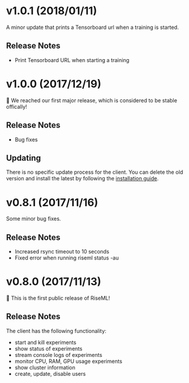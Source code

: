 # v1.0.1 (2018/01/11)
A minor update that prints a Tensorboard url when a training is started.

## Release Notes
- Print Tensorboard URL when starting a training


# v1.0.0 (2017/12/19)
🎉 We reached our first major release, which is considered to be stable offically!

## Release Notes
- Bug fixes

## Updating
There is no specific update process for the client. You can delete the old version and install the latest by following the [installation guide](install.md).


# v0.8.1 (2017/11/16)
Some minor bug fixes.

## Release Notes
- Increased rsync timeout to 10 seconds
- Fixed error when running riseml status -au


# v0.8.0 (2017/11/13)

🎉 This is the first public release of RiseML!

## Release Notes
The client has the following functionality:
- start and kill experiments
- show status of experiments
- stream console logs of experiments
- monitor CPU, RAM, GPU usage experiments
- show cluster information
- create, update, disable users
